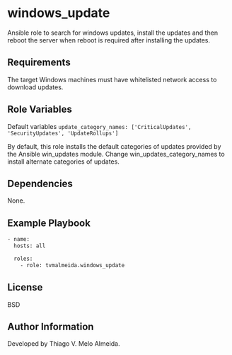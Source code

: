 # windows_update

Ansible role to search for windows updates, install the updates and then reboot the server when reboot is required after installing the updates.

## Requirements

The target Windows machines must have whitelisted network access to download updates.

## Role Variables

Default variables
`update_category_names: ['CriticalUpdates', 'SecurityUpdates', 'UpdateRollups']`

By default, this role installs the default categories of updates provided by the Ansible win_updates module. Change win_updates_category_names to install alternate categories of updates.

## Dependencies

None.

## Example Playbook

```bash
- name:  
  hosts: all

  roles:
    - role: tvmalmeida.windows_update

```
## License

BSD

## Author Information

Developed by Thiago V. Melo Almeida.